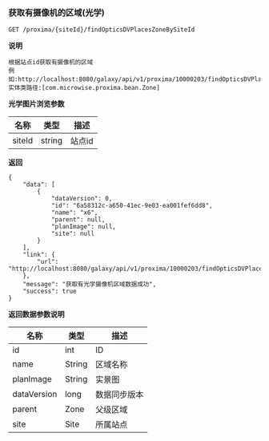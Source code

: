 [$PROFILE$]: extended

### <a name="获取有摄像机的区域(光学)"></a>获取有摄像机的区域(光学)

    GET /proxima/{siteId}/findOpticsDVPlacesZoneBySiteId

**说明**

    根据站点id获取有摄像机的区域
    例如:http://localhost:8080/galaxy/api/v1/proxima/10000203/findOpticsDVPlacesZoneBySiteId
    实体类路径:[com.microwise.proxima.bean.Zone]

**光学图片浏览参数**

|   名称    |  类型  |   描述  |
|     -     |      - |    -    |
| siteId  | string | 站点id  |

**返回**

    {
        "data": [
            {
                "dataVersion": 0,
                "id": "6a58312c-a650-41ec-9e03-ea001fef6dd8",
                "name": "x6",
                "parent": null,
                "planImage": null,
                "site": null
            }
        ],
        "link": {
            "url": "http://localhost:8080/galaxy/api/v1/proxima/10000203/findOpticsDVPlacesZoneBySiteId"
        },
        "message": "获取有光学摄像机区域数据成功",
        "success": true
    }

**返回数据参数说明**

|   名称    |  类型  |   描述  |
|     -     |      - |    -    |
| id | int | ID |
| name | String | 区域名称 |
| planImage | String | 实景图 |
| dataVersion | long | 数据同步版本 |
| parent | Zone | 父级区域 |
| site | Site | 所属站点 |

